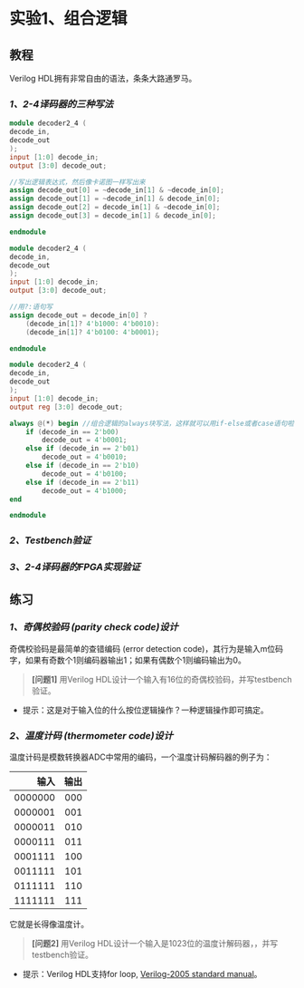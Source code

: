 # 实验1、组合逻辑

## 教程

Verilog HDL拥有非常自由的语法，条条大路通罗马。

### *1、2-4译码器的三种写法*
```Verilog
module decoder2_4 (
decode_in,
decode_out
);
input [1:0] decode_in;
output [3:0] decode_out;

//写出逻辑表达式，然后像卡诺图一样写出来
assign decode_out[0] = ~decode_in[1] & ~decode_in[0];
assign decode_out[1] = ~decode_in[1] & decode_in[0];
assign decode_out[2] = decode_in[1] & ~decode_in[0];
assign decode_out[3] = decode_in[1] & decode_in[0];

endmodule
```

```Verilog
module decoder2_4 (
decode_in,
decode_out
);
input [1:0] decode_in;
output [3:0] decode_out;

//用?:语句写
assign decode_out = decode_in[0] ? 
    (decode_in[1]? 4'b1000: 4'b0010):
    (decode_in[1]? 4'b0100: 4'b0001);

endmodule
```

```Verilog
module decoder2_4 (
decode_in,
decode_out
);
input [1:0] decode_in;
output reg [3:0] decode_out;

always @(*) begin //组合逻辑的always块写法，这样就可以用if-else或者case语句啦
    if (decode_in == 2'b00)
        decode_out = 4'b0001;
    else if (decode_in == 2'b01)
        decode_out = 4'b0010;
    else if (decode_in == 2'b10)
        decode_out = 4'b0100;
    else if (decode_in == 2'b11)
        decode_out = 4'b1000;
end

endmodule
```

### *2、Testbench验证*

### *3、2-4译码器的FPGA实现验证*

## 练习

### *1、奇偶校验码 (parity check code)设计*

奇偶校验码是最简单的查错编码 (error detection code)，其行为是输入m位码字，如果有奇数个1则编码器输出1；如果有偶数个1则编码输出为0。

>**[问题1]**
>用Verilog HDL设计一个输入有16位的奇偶校验码，并写testbench验证。

- 提示：这是对于输入位的什么按位逻辑操作？一种逻辑操作即可搞定。

### *2、温度计码 (thermometer code)设计*

温度计码是模数转换器ADC中常用的编码，一个温度计码解码器的例子为：

|    输入 | 输出 |
| ------: | ---: |
| 0000000 |  000 |
| 0000001 |  001 |
| 0000011 |  010 |
| 0000111 |  011 |
| 0001111 |  100 |
| 0011111 |  101 |
| 0111111 |  110 |
| 1111111 |  111 |

它就是长得像温度计。

>**[问题2]**
>用Verilog HDL设计一个输入是1023位的温度计解码器，，并写testbench验证。

- 提示：Verilog HDL支持for loop, [Verilog-2005 standard manual](http://staff.ustc.edu.cn/~songch/download/IEEE.1364-2005.pdf)。
